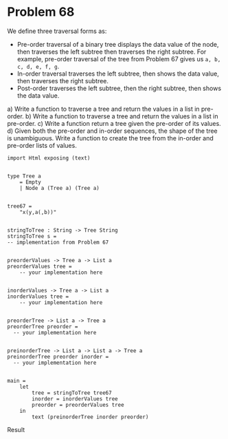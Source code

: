 # Problem 68

We define three traversal forms as:

* Pre-order traversal of a binary tree displays the data value of the node, then traverses the left subtree then traverses the right subtree. For example, pre-order traversal of the tree from Problem 67 gives us ```a, b, c, d, e, f, g```.
* In-order traversal traverses the left subtree, then shows the data value, then traverses the right subtree. 
* Post-order traverses the left subtree, then the right subtree, then shows the data value.

a) Write a function to traverse a tree and return the values in a list in pre-order.
b) Write a function to traverse a tree and return the values in a list in pre-order.
c) Write a function return a tree given the pre-order of its values.
d) Given both the pre-order and in-order sequences, the shape of the tree is unambiguous. Write a function to create the tree from the in-order and pre-order lists of values.

```
import Html exposing (text)


type Tree a
    = Empty
    | Node a (Tree a) (Tree a)


tree67 =
    "x(y,a(,b))"


stringToTree : String -> Tree String
stringToTree s =
-- implementation from Problem 67


preorderValues -> Tree a -> List a
preorderValues tree = 
    -- your implementation here


inorderValues -> Tree a -> List a
inorderValues tree = 
    -- your implementation here


preorderTree -> List a -> Tree a
preorderTree preorder =
  -- your implementation here


preinorderTree -> List a -> List a -> Tree a
preinorderTree preorder inorder =
  -- your implementation here


main =
    let 
        tree = stringToTree tree67
        inorder = inorderValues tree
        preorder = preorderValues tree
    in
        text (preinorderTree inorder preorder)     
```
        
Result
```
```



